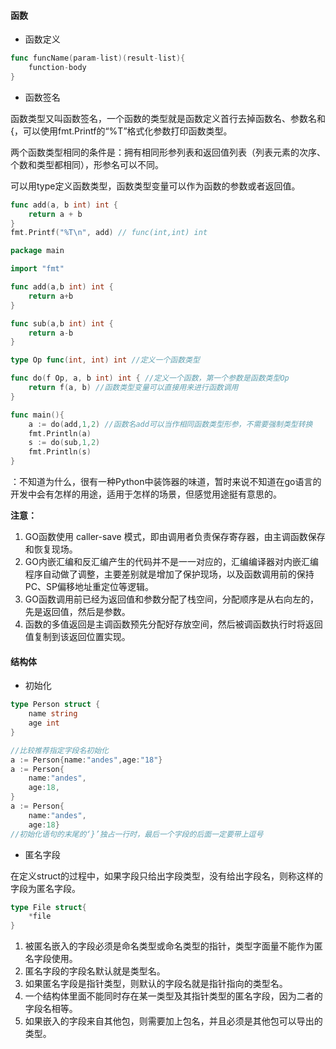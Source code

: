 #### 函数

* 函数定义

```go
func funcName(param-list)(result-list){
	function-body
}
```

* 函数签名

函数类型又叫函数签名，一个函数的类型就是函数定义首行去掉函数名、参数名和{，可以使用fmt.Printf的“%T”格式化参数打印函数类型。

两个函数类型相同的条件是：拥有相同形参列表和返回值列表（列表元素的次序、个数和类型都相同），形参名可以不同。

可以用type定义函数类型，函数类型变量可以作为函数的参数或者返回值。

```go
func add(a, b int) int {
	return a + b
}
fmt.Printf("%T\n", add) // func(int,int) int
```

```go
package main

import "fmt"

func add(a,b int) int {
    return a+b
}

func sub(a,b int) int {
    return a-b
}

type Op func(int, int) int //定义一个函数类型

func do(f Op, a, b int) int { //定义一个函数，第一个参数是函数类型Op
    return f(a, b) //函数类型变量可以直接用来进行函数调用
}

func main(){
    a := do(add,1,2) //函数名add可以当作相同函数类型形参，不需要强制类型转换
    fmt.Println(a)
    s := do(sub,1,2)
    fmt.Println(s)
}

```

：不知道为什么，很有一种Python中装饰器的味道，暂时来说不知道在go语言的开发中会有怎样的用途，适用于怎样的场景，但感觉用途挺有意思的。

**注意：**
1. GO函数使用 caller-save 模式，即由调用者负责保存寄存器，由主调函数保存和恢复现场。
2. GO内嵌汇编和反汇编产生的代码并不是一一对应的，汇编编译器对内嵌汇编程序自动做了调整，主要差别就是增加了保护现场，以及函数调用前的保持PC、SP偏移地址重定位等逻辑。
3. GO函数调用前已经为返回值和参数分配了栈空间，分配顺序是从右向左的，先是返回值，然后是参数。
4. 函数的多值返回是主调函数预先分配好存放空间，然后被调函数执行时将返回值复制到该返回位置实现。



#### 结构体

* 初始化

```go
type Person struct {
	name string
	age int
}

//比较推荐指定字段名初始化
a := Person{name:"andes",age:"18"}
a := Person{
    name:"andes",
    age:18,
}
a := Person{
    name:"andes",
    age:18}
//初始化语句的末尾的‘}’独占一行时，最后一个字段的后面一定要带上逗号
```

* 匿名字段

在定义struct的过程中，如果字段只给出字段类型，没有给出字段名，则称这样的字段为匿名字段。

```go
type File struct{
	*file
}
```

1. 被匿名嵌入的字段必须是命名类型或命名类型的指针，类型字面量不能作为匿名字段使用。
2. 匿名字段的字段名默认就是类型名。
3. 如果匿名字段是指针类型，则默认的字段名就是指针指向的类型名。
4. 一个结构体里面不能同时存在某一类型及其指针类型的匿名字段，因为二者的字段名相等。
5. 如果嵌入的字段来自其他包，则需要加上包名，并且必须是其他包可以导出的类型。





